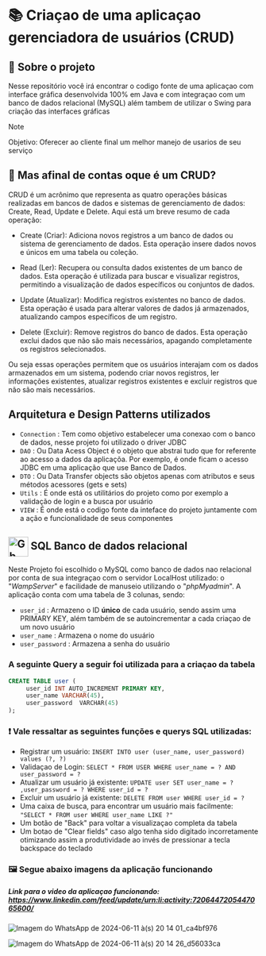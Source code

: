 # 📚 Criaçao de uma aplicaçao gerenciadora de usuários (CRUD) 

## 📝 Sobre o projeto

Nesse repositório você irá encontrar o codigo fonte de uma aplicaçao com interface gráfica desenvolvida 100% em Java e com integraçao com um banco de dados relacional (MySQL) além tambem de utilizar o Swing para criação das interfaces gráficas

> [!NOTE]
> Objetivo: Oferecer ao cliente final um melhor manejo de usarios de seu serviço

## 🤔 Mas afinal de contas oque é um CRUD?

CRUD é um acrônimo que representa as quatro operações básicas realizadas em bancos de dados e sistemas de gerenciamento de dados: Create, Read, Update e Delete. Aqui está um breve resumo de cada operação:

- Create (Criar): Adiciona novos registros a um banco de dados ou sistema de gerenciamento de dados. Esta operação insere dados novos e únicos em uma tabela ou coleção.

- Read (Ler): Recupera ou consulta dados existentes de um banco de dados. Esta operação é utilizada para buscar e visualizar registros, permitindo a visualização de dados específicos ou conjuntos de dados.

- Update (Atualizar): Modifica registros existentes no banco de dados. Esta operação é usada para alterar valores de dados já armazenados, atualizando campos específicos de um registro.

- Delete (Excluir): Remove registros do banco de dados. Esta operação exclui dados que não são mais necessários, apagando completamente os registros selecionados.

Ou seja essas operações permitem que os usuários interajam com os dados armazenados em um sistema, podendo criar novos registros, ler informações existentes, atualizar registros existentes e excluir registros que não são mais necessários.

##  Arquitetura e Design Patterns utilizados

- `Connection` : Tem como objetivo estabelecer uma conexao com o banco de dados, nesse projeto foi utilizado o driver JDBC
- `DAO` : Ou Data Acess Object é o objeto que abstrai tudo que for referente ao acesso a dados da aplicaçõa. Por exemplo, é onde ficam o acesso JDBC em uma aplicação que use Banco de Dados.
- `DTO` : Ou Data Transfer objects são objetos apenas com atributos e seus métodos acessores (gets e sets)
- `Utils` : É onde está os utilitários do projeto como por exemplo a validação de login e a busca por usuário
- `VIEW` : É onde está o codigo fonte da inteface do projeto juntamente com a ação e funcionalidade de seus componentes

##  <img align="center" alt="Gb-Sql" height="40" width="40" src="https://cdn.jsdelivr.net/gh/devicons/devicon@latest/icons/azuresqldatabase/azuresqldatabase-original.svg"> SQL Banco de dados relacional

Neste Projeto foi escolhido o MySQL como banco de dados nao relacional por conta de sua integraçao com o servidor LocalHost utilizado: o "*WampServer*" e facilidade de manuseio utilizando o "*phpMyadmin*".
A aplicação conta com uma tabela de 3 colunas, sendo:

- `user_id` : Armazeno o ID **único** de cada usuário, sendo assim uma PRIMARY KEY, além também de se autoincrementar a cada criaçao de um novo usuário
- `user_name` : Armazena o nome do usuário
- `user_password` : Armazena a senha do usuário

### A seguinte Query a seguir foi utilizada para a criaçao da tabela

```sql
CREATE TABLE user (
     user_id INT AUTO_INCREMENT PRIMARY KEY,
     user_name VARCHAR(45),
     user_password  VARCHAR(45)
);
```

### ❗ Vale ressaltar as seguintes funções e querys SQL utilizadas:

- Registrar um usuário: `INSERT INTO user (user_name, user_password) values (?, ?)`
- Validaçao de Login:  `SELECT * FROM USER WHERE user_name = ? AND user_password = ?`
- Atualizar um usuário já existente: `UPDATE user SET user_name = ? ,user_password = ? WHERE user_id = ?`
- Excluir um usuário já existente: `DELETE FROM user WHERE user_id = ?`
- Uma caixa de busca, para encontrar um usuário mais facilmente: `"SELECT * FROM user WHERE user_name LIKE ?"`
- Um botão de "Back" para voltar a visualizaçao completa da tabela
- Um botao de "Clear fields" caso algo tenha sido digitado incorretamente otimizando assim a produtividade ao invés de pressionar a tecla backspace do teclado

### 🖼️ Segue abaixo imagens da aplicação funcionando
##### Link para o video da aplicaçao funcionando: https://www.linkedin.com/feed/update/urn:li:activity:7206447205447065600/

![Imagem do WhatsApp de 2024-06-11 à(s) 20 14 01_ca4bf976](https://github.com/Gabriel2893/CRUD-Project/assets/146888502/1d9c0f99-13e6-46e6-8877-946aa1681edd)

![Imagem do WhatsApp de 2024-06-11 à(s) 20 14 26_d56033ca](https://github.com/Gabriel2893/CRUD-Project/assets/146888502/c2ffc35b-2684-4949-8f53-dd91d0b204c1)

